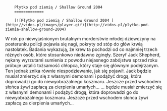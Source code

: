 
        Płytko pod ziemią / Shallow Ground 2004 
        =============
        
        [![Płytko pod ziemią / Shallow Ground 2004 ](http://vidos.pl/images/player.gif)](http://vidos.pl/plytko-pod-ziemia-shallow-ground-2004)
        
        
 W rok po niewyjaśnionym brutalnym morderstwie młodej dziewczyny na posterunku policji pojawia się nagi, pokryty od stóp do głów krwią nastolatek. Badania wykazują, że krew ta pochodzi od co najmniej trzech różnych osób, które stosunkowo niedawno zginęły. Szeryf Jack Shepherd, nękany wyrzutami sumienia z powodu niejasnego zabójstwa sprzed roku próbuje ustalić tożsamość chłopca, który staje się głównym podejrzanym. Ten jednak znika równie niespodziewanie, jak się pojawił. Jack będzie musiał zmierzyć się z własnymi demonami i podążyć drogą, która doprowadzi go do niewyobrażalnego koszmaru. Jeszcze przed wschodem słońca żywi zapłacą za cierpienia umarłych...   ... będzie musiał zmierzyć się z własnymi demonami i podążyć drogą, która doprowadzi go do niewyobrażalnego koszmaru. Jeszcze przed wschodem słońca żywi zapłacą za cierpienia umarłych...
    